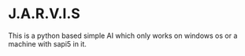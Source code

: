 # J.A.R.V.I.S
This is a python based simple AI which only works on windows os or a machine with sapi5 in it.
